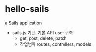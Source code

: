 # hello-sails

a [Sails](http://sailsjs.org) application

- sails.js 기반. 기본 API user 구축
  - get, post, delete, patch 
  - 작업범위 routes, controllers, models